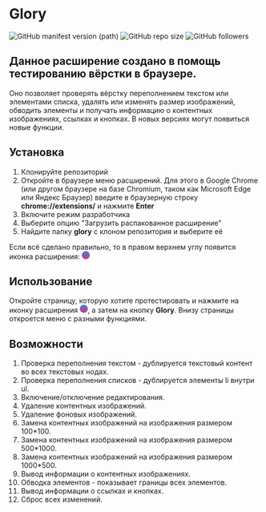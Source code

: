 # Glory
![GitHub manifest version (path)][def] ![GitHub repo size][def2] ![GitHub followers][def3]
## Данное расширение создано в помощь тестированию вёрстки в браузере.
Оно позволяет проверять вёрстку переполнением текстом или элементами списка, удалять или изменять размер изображений, обводить элементы и получать информацию о контентных изображениях, ссылках и кнопках. В новых версиях могут появиться новые функции.
## Установка
1. Клонируйте репозиторий
2. Откройте в браузере меню расширений. 
Для этого в Google Chrome (или другом браузере на базе Chromium, таком как Microsoft Edge или Яндекс Браузер) введите в браузерную строку __chrome://extensions/__ и нажмите __Enter__
3. Включите режим разработчика
4. Выберите опцию "Загрузить распакованное расширение"
5. Найдите папку __glory__ с клоном репозитория и выберите её

Если всё сделано правильно, то в правом верхнем углу появится иконка расширения: ![Glory logo.][def4]
## Использование
Откройте страницу, которую хотите протестировать и нажмите на иконку расширения ![Glory logo.][def4], а затем на кнопку __Glory__. Внизу страницы откроется меню с разными функциями.

## Возможности
1. Проверка переполнения текстом - дублируется текстовый контент во всех текстовых нодах.
2. Проверка переполнения списков - дублируется элементы li внутри ul.
3. Включение/отключение редактирования.
4. Удаление контентных изображений.
5. Удаление фоновых изображений.
6. Замена контентных изображений на изображения размером 100*100.
7. Замена контентных изображений на изображения размером 500*1000.
8. Замена контентных изображений на изображения размером 1000*500.
9. Вывод информации о контентных изображениях.
10. Обводка элементов - показывает границы всех элементов.
11. Вывод информации о ссылках и кнопках.
12. Сброс всех изменений.

[def]: https://img.shields.io/github/manifest-json/v/htmlonelove/glory
[def2]: https://img.shields.io/github/repo-size/htmlonelove/glory
[def3]: https://img.shields.io/github/followers/htmlonelove?style=social
[def4]: images/ellipse16.png
